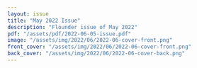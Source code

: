```yaml
---
layout: issue
title: "May 2022 Issue"
description: "Flounder issue of May 2022"
pdf: "/assets/pdf/2022-06-05-issue.pdf"
image: "/assets/img/2022/06/2022-06-cover-front.png"
front_cover: "/assets/img/2022/06/2022-06-cover-front.png"
back_cover: "/assets/img/2022/06/2022-06-cover-back.png"
---
```

